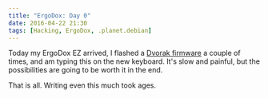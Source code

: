 ```yaml
---
title: "ErgoDox: Day 0"
date: 2016-04-22 21:30
tags: [Hacking, ErgoDox, .planet.debian]
---
```


Today my ErgoDox EZ arrived, I flashed a [Dvorak firmware][fw] a couple of times,
and am typing this on the new keyboard. It's slow and painful, but the
possibilities are going to be worth it in the end.

 [fw]: https://github.com/algernon/qmk_firmware/tree/ergodox-ez/algernon/keyboard/ergodox_ez/keymaps/algernon

<!-- more -->

That is all. Writing even this much took ages.
